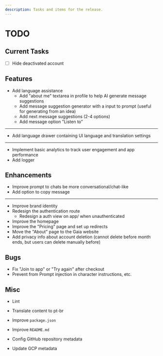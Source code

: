 ```yaml
---
description: Tasks and items for the release.
---
```


# TODO

## Current Tasks

- [ ] Hide deactivated account

## Features

- Add language assistance
  - Add "about me" textarea in profile to help AI generate message suggestions
  - Add message suggestion generator with a input to prompt (useful for generating from an idea)
  - Add next message suggestions (2-4 options)
  - Add message option "Listen to"

- ---
- Add language drawer containing UI language and translation settings
- ---
- Implement basic analytics to track user engagement and app performance
- Add logger

## Enhancements

- Improve prompt to chats be more conversational/chat-like
- Add option to copy message
---
- Improve brand identity
- Redesign the authentication route
  - Redesign a auth view on app/ when unauthenticated
- Improve the homepage
- Improve the "Pricing" page and set up redirects
- Move the "About" page to the Gaia website
- Add privacy info about account deletion (cannot delete before month ends, but users can delete manually before)

## Bugs

- Fix "Join to app" or "Try again" after checkout
- Prevent from Prompt injection in character instructions, etc.

## Misc

- Lint

- Translate content to pt-br
- Improve `package.json`
- Improve `README.md`
- Config GitHub repository metadata
- Update GCP metadata
